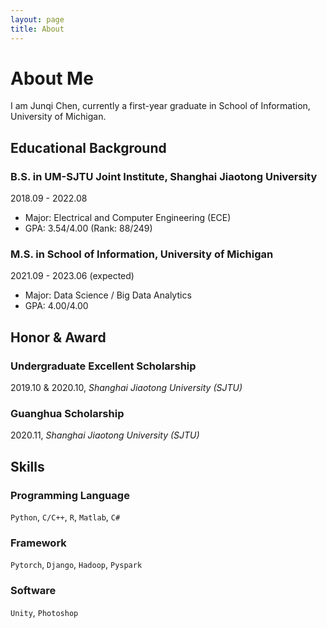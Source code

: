 ```yaml
---
layout: page
title: About
---
```


# About Me

I am Junqi Chen, currently a first-year graduate in School of Information, University of Michigan.

## Educational Background

### B.S. in UM-SJTU Joint Institute, Shanghai Jiaotong University

2018.09 - 2022.08

+ Major: Electrical and Computer Engineering (ECE)
+ GPA: 3.54/4.00 (Rank: 88/249)

### M.S. in School of Information, University of Michigan

2021.09 - 2023.06 (expected)

+ Major: Data Science / Big Data Analytics
+ GPA: 4.00/4.00



## Honor & Award

### Undergraduate Excellent Scholarship

2019.10 & 2020.10, *Shanghai Jiaotong University (SJTU)*

### Guanghua Scholarship

2020.11, *Shanghai Jiaotong University (SJTU)*



## Skills

### Programming Language

`Python`, `C/C++`, `R`, `Matlab`, `C#`

### Framework

`Pytorch`, `Django`, `Hadoop`, `Pyspark`

### Software

`Unity`, `Photoshop`
